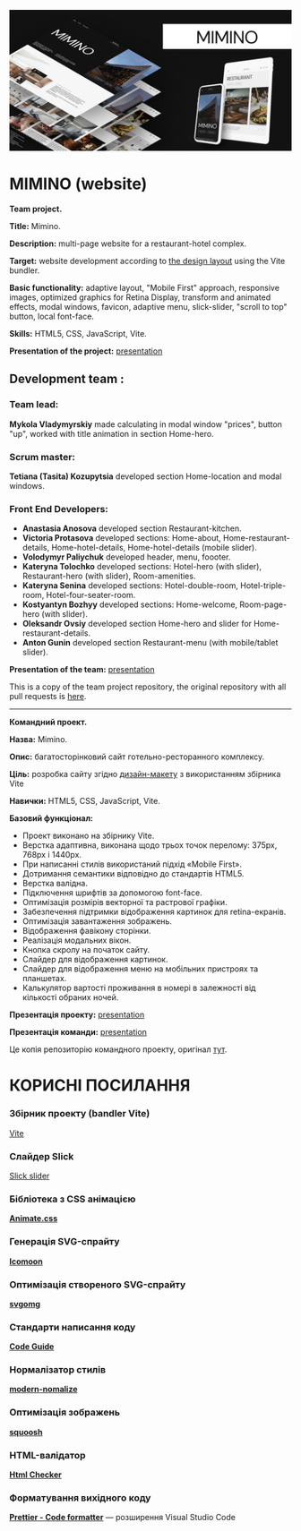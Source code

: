 ![preview](/preview.jpg)

# MIMINO (website)

**Team project.**

**Title:** Mimino.

**Description:** multi-page website for a restaurant-hotel complex.

**Target:** website development according to [the design layout](https://www.figma.com/file/dug5TYDvNmAKfvw06Sfbby/Mimino-git) using the Vite
bundler.

**Basic functionality:** adaptive layout, "Mobile First" approach, responsive
images, optimized graphics for Retina Display, transform and animated effects,
modal windows, favicon, adaptive menu, slick-slider, "scroll to top" button,
local font-face.

**Skills:** HTML5, CSS, JavaScript, Vite.

**Presentation of the project:** [presentation](https://www.figma.com/proto/rqy3tytPCwddIVpHQDCEdb/Miminosy-project)

## Development team :

### **Team lead:**

**Mykola Vladymyrskiy** made calculating in modal window "prices", button "up",  worked with title animation in section Home-hero.

### **Scrum master:**

**Tetiana (Tasita) Kozupytsia**  developed section Home-location and modal windows.

### **Front End Developers:**

- **Anastasia Anosova** developed section Restaurant-kitchen.
- **Victoria Protasova** developed sections: Home-about, Home-restaurant-details, Home-hotel-details, Home-hotel-details (mobile slider).
- **Volodymyr Paliychuk** developed header, menu, foooter.
- **Kateryna Tolochko** developed sections: Hotel-hero (with slider), Restaurant-hero (with slider), Room-amenities.
- **Kateryna Senina** developed sections: Hotel-double-room, Hotel-triple-room, Hotel-four-seater-room.
- **Kostyantyn Bozhyy** developed sections: Home-welcome, Room-page-hero (with slider).
- **Oleksandr Ovsiy** developed section Home-hero and slider for Home-restaurant-details.
- **Anton Gunin** developed section Restaurant-menu (with mobile/tablet slider).

**Presentation of the team:** [presentation](https://www.figma.com/proto/sbZABWaFhilllQfIY2iZ7w/Miminosy-team)

This is a copy of the team project repository, the original repository with all pull requests is [here](https://github.com/Mykokola/teams-project-17).

---

**Командний проект.**

**Назва:** Mimino.

**Опис:** багатосторінковий сайт готельно-ресторанного комплексу.

**Ціль:** розробка сайту згідно
[дизайн-макету](https://www.figma.com/file/dug5TYDvNmAKfvw06Sfbby/Mimino-git) з
використанням збірника Vite

**Навички:** HTML5, CSS, JavaScript, Vite.

**Базовий функціонал:**

- Проект виконано на збірнику Vite.
- Верстка адаптивна, виконана щодо трьох точок перелому: 375px, 768px і 1440px.
- При написанні стилів використаний підхід «Mobile First».
- Дотримання семантики відповідно до стандартів HTML5.
- Верстка валідна.
- Підключення шрифтів за допомогою font-face.
- Оптимізація розмірів векторної та растрової графіки.
- Забезпечення підтримки відображення картинок для retina-екранів.
- Оптимізація завантаження зображень.
- Відображення фавікону сторінки.
- Реалізація модальних вікон.
- Кнопка скролу на початок сайту.
- Слайдер для відображення картинок.
- Слайдер для відображення меню на мобільних пристроях та планшетах.
- Калькулятор вартості проживання в номері в залежності від кількості обраних
  ночей.

**Презентація проекту:** [presentation](https://www.figma.com/proto/rqy3tytPCwddIVpHQDCEdb/Miminosy-project)

**Презентація команди:** [presentation](https://www.figma.com/proto/sbZABWaFhilllQfIY2iZ7w/Miminosy-team)

Це копія репозиторію командного проекту, оригінал [тут](https://github.com/Mykokola/teams-project-17).


# КОРИСНІ ПОСИЛАННЯ

### Збірник проекту (bandler Vite)

[Vite](https://vitejs.dev/)

### Слайдер Slick

[Slick slider](https://kenwheeler.github.io/slick/)

### Бібліотека з CSS анімацією

[**Animate.css**](https://animate.style/)

### Генерація SVG-спрайту

[**Icomoon**](https://icomoon.io/)

### Оптимізація створеного SVG-спрайту

[**svgomg**](https://jakearchibald.github.io/svgomg/)

### Стандарти написання коду

[**Code Guide**](https://codeguide.co/)

### Нормалізатор стилів

[**modern-nomalize**](https://github.com/sindresorhus/modern-normalize)

### Оптимізація зображень

[**squoosh**](https://squoosh.app/)

### HTML-валідатор

[**Html Checker**](http://validator.w3.org/nu/)

### Форматування вихідного коду

[**Prettier - Code formatter**](https://marketplace.visualstudio.com/items?itemName=esbenp.prettier-vscode)
— розширення Visual Studio Code
